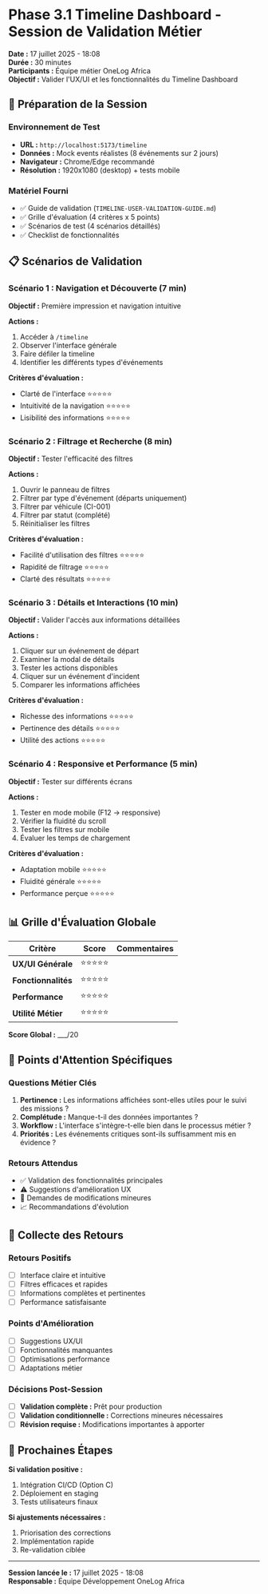 # Phase 3.1 Timeline Dashboard - Session de Validation Métier

**Date :** 17 juillet 2025 - 18:08  
**Durée :** 30 minutes  
**Participants :** Équipe métier OneLog Africa  
**Objectif :** Valider l'UX/UI et les fonctionnalités du Timeline Dashboard

## 🎯 **Préparation de la Session**

### **Environnement de Test**
- **URL :** `http://localhost:5173/timeline`
- **Données :** Mock events réalistes (8 événements sur 2 jours)
- **Navigateur :** Chrome/Edge recommandé
- **Résolution :** 1920x1080 (desktop) + tests mobile

### **Matériel Fourni**
- ✅ Guide de validation (`TIMELINE-USER-VALIDATION-GUIDE.md`)
- ✅ Grille d'évaluation (4 critères x 5 points)
- ✅ Scénarios de test (4 scénarios détaillés)
- ✅ Checklist de fonctionnalités

## 📋 **Scénarios de Validation**

### **Scénario 1 : Navigation et Découverte (7 min)**
**Objectif :** Première impression et navigation intuitive

**Actions :**
1. Accéder à `/timeline` 
2. Observer l'interface générale
3. Faire défiler la timeline
4. Identifier les différents types d'événements

**Critères d'évaluation :**
- Clarté de l'interface ⭐⭐⭐⭐⭐
- Intuitivité de la navigation ⭐⭐⭐⭐⭐
- Lisibilité des informations ⭐⭐⭐⭐⭐

### **Scénario 2 : Filtrage et Recherche (8 min)**
**Objectif :** Tester l'efficacité des filtres

**Actions :**
1. Ouvrir le panneau de filtres
2. Filtrer par type d'événement (départs uniquement)
3. Filtrer par véhicule (CI-001)
4. Filtrer par statut (complété)
5. Réinitialiser les filtres

**Critères d'évaluation :**
- Facilité d'utilisation des filtres ⭐⭐⭐⭐⭐
- Rapidité de filtrage ⭐⭐⭐⭐⭐
- Clarté des résultats ⭐⭐⭐⭐⭐

### **Scénario 3 : Détails et Interactions (10 min)**
**Objectif :** Valider l'accès aux informations détaillées

**Actions :**
1. Cliquer sur un événement de départ
2. Examiner la modal de détails
3. Tester les actions disponibles
4. Cliquer sur un événement d'incident
5. Comparer les informations affichées

**Critères d'évaluation :**
- Richesse des informations ⭐⭐⭐⭐⭐
- Pertinence des détails ⭐⭐⭐⭐⭐
- Utilité des actions ⭐⭐⭐⭐⭐

### **Scénario 4 : Responsive et Performance (5 min)**
**Objectif :** Tester sur différents écrans

**Actions :**
1. Tester en mode mobile (F12 → responsive)
2. Vérifier la fluidité du scroll
3. Tester les filtres sur mobile
4. Évaluer les temps de chargement

**Critères d'évaluation :**
- Adaptation mobile ⭐⭐⭐⭐⭐
- Fluidité générale ⭐⭐⭐⭐⭐
- Performance perçue ⭐⭐⭐⭐⭐

## 📊 **Grille d'Évaluation Globale**

| Critère | Score | Commentaires |
|---------|-------|--------------|
| **UX/UI Générale** | ⭐⭐⭐⭐⭐ | |
| **Fonctionnalités** | ⭐⭐⭐⭐⭐ | |
| **Performance** | ⭐⭐⭐⭐⭐ | |
| **Utilité Métier** | ⭐⭐⭐⭐⭐ | |

**Score Global :** ___/20

## 🎯 **Points d'Attention Spécifiques**

### **Questions Métier Clés**
1. **Pertinence :** Les informations affichées sont-elles utiles pour le suivi des missions ?
2. **Complétude :** Manque-t-il des données importantes ?
3. **Workflow :** L'interface s'intègre-t-elle bien dans le processus métier ?
4. **Priorités :** Les événements critiques sont-ils suffisamment mis en évidence ?

### **Retours Attendus**
- ✅ Validation des fonctionnalités principales
- ⚠️ Suggestions d'amélioration UX
- 🔄 Demandes de modifications mineures
- 📈 Recommandations d'évolution

## 📝 **Collecte des Retours**

### **Retours Positifs**
- [ ] Interface claire et intuitive
- [ ] Filtres efficaces et rapides
- [ ] Informations complètes et pertinentes
- [ ] Performance satisfaisante

### **Points d'Amélioration**
- [ ] Suggestions UX/UI
- [ ] Fonctionnalités manquantes
- [ ] Optimisations performance
- [ ] Adaptations métier

### **Décisions Post-Session**
- [ ] **Validation complète :** Prêt pour production
- [ ] **Validation conditionnelle :** Corrections mineures nécessaires
- [ ] **Révision requise :** Modifications importantes à apporter

## 🚀 **Prochaines Étapes**

**Si validation positive :**
1. Intégration CI/CD (Option C)
2. Déploiement en staging
3. Tests utilisateurs finaux

**Si ajustements nécessaires :**
1. Priorisation des corrections
2. Implémentation rapide
3. Re-validation ciblée

---

**Session lancée le :** 17 juillet 2025 - 18:08  
**Responsable :** Équipe Développement OneLog Africa
